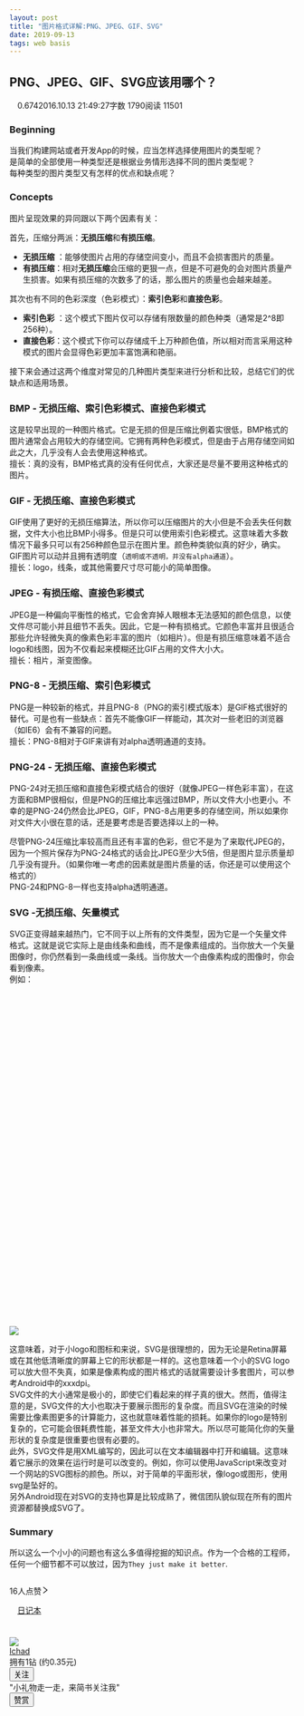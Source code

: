 ```yaml
---
layout: post
title: "图片格式详解:PNG、JPEG、GIF、SVG"
date: 2019-09-13 
tags: web basis
---
```


<section class="ouvJEz"><h1 class="_1RuRku">PNG、JPEG、GIF、SVG应该用哪个？</h1><div class="rEsl9f"><div class="s-dsoj"><span class="_3tCVn5"><i aria-label="ic-diamond" class="anticon"><svg width="1em" height="1em" fill="currentColor" aria-hidden="true" focusable="false" class=""><use xlink:href="#ic-diamond"></use></svg></i><span>0.674</span></span><time datetime="2016-10-13T13:49:27.000Z">2016.10.13 21:49:27</time><span>字数 1790</span><span>阅读 11501</span></div></div><article class="_2rhmJa"><h3>Beginning</h3>
<p>当我们构建网站或者开发App的时候，应当怎样选择使用图片的类型呢？<br>
是简单的全部使用一种类型还是根据业务情形选择不同的图片类型呢？<br>
每种类型的图片类型又有怎样的优点和缺点呢？</p>
<h3>Concepts</h3>
<p>图片呈现效果的异同跟以下两个因素有关：</p>
<p>首先，压缩分两派：<strong>无损压缩</strong>和<strong>有损压缩</strong>。</p>
<ul>
<li>
<strong>无损压缩</strong> ：能够使图片占用的存储空间变小，而且不会损害图片的质量。</li>
<li>
<strong>有损压缩</strong>：相对<strong>无损压缩</strong>会压缩的更狠一点，但是不可避免的会对图片质量产生损害。如果有损压缩的次数多了的话，那么图片的质量也会越来越差。</li>
</ul>
<p>其次也有不同的色彩深度（色彩模式）：<strong>索引色彩</strong>和<strong>直接色彩</strong>。</p>
<ul>
<li>
<strong>索引色彩</strong> ：这个模式下图片仅可以存储有限数量的颜色种类（通常是2^8即256种）。</li>
<li>
<strong>直接色彩</strong>：这个模式下你可以存储成千上万种颜色值，所以相对而言采用这种模式的图片会显得色彩更加丰富饱满和艳丽。</li>
</ul>
<p>接下来会通过这两个维度对常见的几种图片类型来进行分析和比较，总结它们的优缺点和适用场景。</p>
<h3>BMP - 无损压缩、索引色彩模式、直接色彩模式</h3>
<p>这是较早出现的一种图片格式。它是无损的但是压缩比例着实很低，BMP格式的图片通常会占用较大的存储空间。它拥有两种色彩模式，但是由于占用存储空间如此之大，几乎没有人会去使用这种格式。<br>
擅长：真的没有，BMP格式真的没有任何优点，大家还是尽量不要用这种格式的图片。</p>
<h3>GIF - 无损压缩、直接色彩模式</h3>
<p>GIF使用了更好的无损压缩算法，所以你可以压缩图片的大小但是不会丢失任何数据，文件大小也比BMP小得多。但是只可以使用索引色彩模式。这意味着大多数情况下最多只可以有256种颜色显示在图片里。颜色种类貌似真的好少，确实。GIF图片可以动并且拥有透明度（<code>透明或不透明，并没有alpha通道</code>）。<br>
擅长：logo，线条，或其他需要尺寸尽可能小的简单图像。</p>
<h3>JPEG - 有损压缩、直接色彩模式</h3>
<p>JPEG是一种偏向平衡性的格式，它会舍弃掉人眼根本无法感知的颜色信息，以使文件尽可能小并且细节不丢失。因此，它是一种有损格式。它颜色丰富并且很适合那些允许轻微失真的像素色彩丰富的图片（如相片）。但是有损压缩意味着不适合logo和线图，因为不仅看起来模糊还比GIF占用的文件大小大。<br>
擅长：相片，渐变图像。</p>
<h3>PNG-8 - 无损压缩、索引色彩模式</h3>
<p>PNG是一种较新的格式，并且PNG-8（PNG的索引模式版本）是GIF格式很好的替代。可是也有一些缺点：首先不能像GIF一样能动，其次对一些老旧的浏览器（如IE6）会有不兼容的问题。<br>
擅长：PNG-8相对于GIF来讲有对alpha透明通道的支持。</p>
<h3>PNG-24 - 无损压缩、直接色彩模式</h3>
<p>PNG-24对无损压缩和直接色彩模式结合的很好（就像JPEG一样色彩丰富），在这方面和BMP很相似，但是PNG的压缩比率远强过BMP，所以文件大小也更小。不幸的是PNG-24仍然会比JPEG，GIF，PNG-8占用更多的存储空间，所以如果你对文件大小很在意的话，还是要考虑是否要选择以上的一种。</p>
<p>尽管PNG-24压缩比率较高而且还有丰富的色彩，但它不是为了来取代JPEG的，因为一个照片保存为PNG-24格式的话会比JPEG至少大5倍，但是图片显示质量却几乎没有提升。（如果你唯一考虑的因素就是图片质量的话，你还是可以使用这个格式的）<br>
PNG-24和PNG-8一样也支持alpha透明通道。</p>
<h3>SVG -无损压缩、矢量模式</h3>
<p>SVG正变得越来越热门，它不同于以上所有的文件类型，因为它是一个矢量文件格式。这就是说它实际上是由线条和曲线，而不是像素组成的。当你放大一个矢量图像时，你仍然看到一条曲线或一条线。当你放大一个由像素构成的图像时，你会看到像素。<br>
例如：</p>
<br>
<div class="image-package">
<div class="image-container" style="max-width: 640px; max-height: 352px; background-color: transparent;">
<div class="image-container-fill" style="padding-bottom: 55.00000000000001%;"></div>

</div>
<div class="image-caption"></div>
</div><br>
<div class="image-package">
<div class="image-container" style="max-width: 640px; max-height: 352px; background-color: transparent;">
<div class="image-container-fill" style="padding-bottom: 55.00000000000001%;"></div>
<div class="image-view" data-width="640" data-height="352"><img data-original-src="//upload-images.jianshu.io/upload_images/174711-b2a169cc588490f6.png" data-original-width="640" data-original-height="352" data-original-format="image/png" data-original-filesize="18743" data-image-index="1" class="" style="cursor: zoom-in;" src="//upload-images.jianshu.io/upload_images/174711-b2a169cc588490f6.png?imageMogr2/auto-orient/strip|imageView2/2/w/640/format/webp"></div>
</div>
<div class="image-caption"></div>
</div>
<p>这意味着，对于小logo和图标和来说，SVG是很理想的，因为无论是Retina屏幕或在其他低清晰度的屏幕上它的形状都是一样的。这也意味着一个小的SVG logo可以放大但不失真，如果是像素构成的图片格式的话就需要设计多套图片，可以参考Android中的xxxdpi。<br>
SVG文件的大小通常是极小的，即使它们看起来的样子真的很大。然而，值得注意的是，SVG文件的大小也取决于要展示图形的复杂度。而且SVG在渲染的时候需要比像素图更多的计算能力，这也就意味着性能的损耗。如果你的logo是特别复杂的，它可能会很耗费性能，甚至文件大小也非常大。所以尽可能简化你的矢量形状的复杂度是很重要也很有必要的。<br>
此外，SVG文件是用XML编写的，因此可以在文本编辑器中打开和编辑。这意味着它展示的效果在运行时是可以改变的。例如，你可以使用JavaScript来改变对一个网站的SVG图标的颜色。所以，对于简单的平面形状，像logo或图形，使用svg是坠好的。<br>
另外Android现在对SVG的支持也算是比较成熟了，微信团队貌似现在所有的图片资源都替换成SVG了。</p>
<h3>Summary</h3>
<p>所以这么一个小小的问题也有这么多值得挖掘的知识点。作为一个合格的工程师，任何一个细节都不可以放过，因为<code>They just make it better</code>.</p>
</article><div></div><div class="_1kCBjS"><div class="_18vaTa"><div class="_3BUZPB"><div class="_2Bo4Th" role="button" tabindex="-1" aria-label="给文章点赞"><i aria-label="ic-like" class="anticon"><svg width="1em" height="1em" fill="currentColor" aria-hidden="true" focusable="false" class=""><use xlink:href="#ic-like"></use></svg></i></div><span class="_1LOh_5" role="button" tabindex="-1" aria-label="查看点赞列表">16人点赞<i aria-label="icon: right" class="anticon anticon-right"><svg viewBox="64 64 896 896" focusable="false" class="" data-icon="right" width="1em" height="1em" fill="currentColor" aria-hidden="true"><path d="M765.7 486.8L314.9 134.7A7.97 7.97 0 0 0 302 141v77.3c0 4.9 2.3 9.6 6.1 12.6l360 281.1-360 281.1c-3.9 3-6.1 7.7-6.1 12.6V883c0 6.7 7.7 10.4 12.9 6.3l450.8-352.1a31.96 31.96 0 0 0 0-50.4z"></path></svg></i></span></div><div class="_3BUZPB"><div class="_2Bo4Th" role="button" tabindex="-1"><i aria-label="ic-dislike" class="anticon"><svg width="1em" height="1em" fill="currentColor" aria-hidden="true" focusable="false" class=""><use xlink:href="#ic-dislike"></use></svg></i></div></div></div><div class="_18vaTa"><a class="_3BUZPB _1x1ok9 _1OhGeD" href="/nb/359801" target="_blank" rel="noopener noreferrer"><i aria-label="ic-notebook" class="anticon"><svg width="1em" height="1em" fill="currentColor" aria-hidden="true" focusable="false" class=""><use xlink:href="#ic-notebook"></use></svg></i><span>日记本</span></a><div class="_3BUZPB ant-dropdown-trigger"><div class="_2Bo4Th"><i aria-label="ic-others" class="anticon"><svg width="1em" height="1em" fill="currentColor" aria-hidden="true" focusable="false" class=""><use xlink:href="#ic-others"></use></svg></i></div></div></div></div><div class="_19DgIp" style="margin-top:24px;margin-bottom:24px"></div><div class="_3W59v5"><div class="Uz-vZq"><div class="VwEQ52"><a class="_1OhGeD" href="/u/9b40ae19f574" target="_blank" rel="noopener noreferrer"><img class="_3nYIo3" src="//upload.jianshu.io/users/upload_avatars/174711/4a2fedd6424e?imageMogr2/auto-orient/strip|imageView2/1/w/120/h/120/format/webp" alt="  "></a><div class="_2lfNuF"><div class="Cqpr1X" title="lchad"><a class="_1OhGeD" href="/u/9b40ae19f574" target="_blank" rel="noopener noreferrer">lchad</a></div><div class="_2qBui4"><span>拥有1钻 (约0.35元)</span></div></div><button data-locale="zh-CN" type="button" class="_1OyPqC _3Mi9q9"><span>关注</span></button></div><div class="VwEQ52 _13lIbp"><div class="_2lfNuF"><div class="Cqpr1X">"小礼物走一走，来简书关注我"</div></div><button type="button" class="_1OyPqC _3Mi9q9"><span>赞赏</span></button></div></div></div></section>

